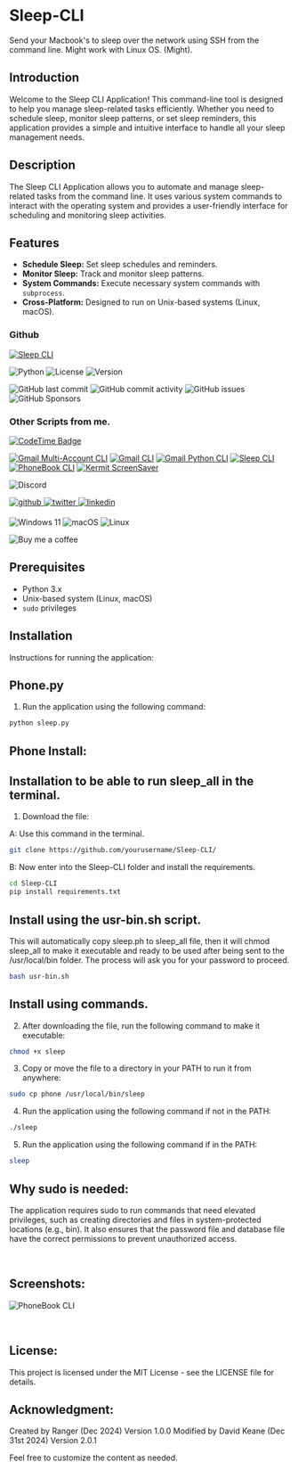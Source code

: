 # Sleep-CLI

Send your Macbook's to sleep over the network using SSH from the command line. Might work with Linux OS. (Might).

## Introduction

Welcome to the Sleep CLI Application! This command-line tool is designed to help you manage sleep-related tasks efficiently. Whether you need to schedule sleep, monitor sleep patterns, or set sleep reminders, this application provides a simple and intuitive interface to handle all your sleep management needs.

## Description 

The Sleep CLI Application allows you to automate and manage sleep-related tasks from the command line. It uses various system commands to interact with the operating system and provides a user-friendly interface for scheduling and monitoring sleep activities.

## Features

- **Schedule Sleep:** Set sleep schedules and reminders.
- **Monitor Sleep:** Track and monitor sleep patterns.
- **System Commands:** Execute necessary system commands with `subprocess`.
- **Cross-Platform:** Designed to run on Unix-based systems (Linux, macOS).

### Github 

[![Sleep CLI](https://img.shields.io/badge/Sleep-CLI-blue)](https://github.com/davidtkeane/Sleep-CLI)

![Python](https://img.shields.io/badge/Python-3.7%2B-blue) ![License](https://img.shields.io/badge/License-MIT-green) 
![Version](https://img.shields.io/badge/Version-2.0-orange)

![GitHub last commit](https://img.shields.io/github/last-commit/davidtkeane/Sleep-CLI?style=flat-square)
![GitHub commit activity](https://img.shields.io/github/commit-activity/w/davidtkeane/Sleep-CLI?authorFilter=davidtkeane)
![GitHub issues](https://img.shields.io/github/issues-raw/davidtkeane/Sleep-CLI?style=flat-square)
![GitHub Sponsors](https://img.shields.io/github/sponsors/davidtkeane)

### Other Scripts from me.

[![CodeTime Badge](https://img.shields.io/endpoint?style=social&color=222&url=https%3A%2F%2Fapi.codetime.dev%2Fshield%3Fid%3D26388%26project%3D%26in=0)](https://codetime.dev)

[![Gmail Multi-Account CLI](https://img.shields.io/badge/Gmail-Multi--Account%20CLI-green?logo=gmail&logoColor=white&labelColor=EA4335)](https://github.com/davidtkeane/gmail-multi-cli)
[![Gmail CLI](https://img.shields.io/badge/Gmail-CLI-red?style=flat&logo=gmail&logoColor=white&labelColor=gray)](https://github.com/davidtkeane/gmail-multi-cli)
[![Gmail Python CLI](https://img.shields.io/badge/Gmail-Python%20CLI-blue?style=flat&logo=gmail&logoColor=white&labelColor=red)](https://github.com/davidtkeane/gmail-multi-cli)
[![Sleep CLI](https://img.shields.io/badge/Sleep-CLI-blue)](https://github.com/davidtkeane/Sleep-CLI)
[![PhoneBook CLI](https://img.shields.io/badge/PhoneBook-CLI-blue)](https://github.com/davidtkeane/PhoneBook-CLI)
[![Kermit ScreenSaver](https://img.shields.io/badge/kermit-screensaver-blue)](https://github.com/davidtkeane/kermit)

![Discord](https://img.shields.io/discord/815701213827301396)

<div align="left">
<a href="https://github.com/davidtkeane" target="_blank">
<img src=https://img.shields.io/badge/github-%2324292e.svg?&style=for-the-badge&logo=github&logoColor=white alt=github style="margin-bottom: 5px;" />
</a>
<a href="https://twitter.com/davidtkeane" target="_blank">
<img src=https://img.shields.io/badge/twitter-%2300acee.svg?&style=for-the-badge&logo=twitter&logoColor=white alt=twitter style="margin-bottom: 5px;" />
</a>
<a href="https://linkedin.com/in/sami-hindi-b31435248/" target="_blank">
<img src=https://img.shields.io/badge/linkedin-%231E77B5.svg?&style=for-the-badge&logo=linkedin&logoColor=white alt=linkedin style="margin-bottom: 5px;" />
</a>
<br>
<p align="left">
  <img src="https://img.shields.io/badge/Microsoft-Windows%2011-0078D6?logo=windows&logoColor=0078D6&labelColor=white" alt="Windows 11">
  <img src="https://img.shields.io/badge/Apple-macOS-000000?logo=apple&logoColor=white&labelColor=black" alt="macOS">
  <img src="https://img.shields.io/badge/Linux-FCC624?logo=linux&logoColor=black&labelColor=white" alt="Linux">
</p>
</div>

![Buy me a coffee](https://img.buymeacoffee.com/button-api/?text=Buy%20me%20a%20coffee&emoji=&slug=davidtkeane&button_colour=FFDD00&font_colour=000000&font_family=Cookie&outline_colour=000000&coffee_colour=ffffff)

## Prerequisites

- Python 3.x
- Unix-based system (Linux, macOS)
- `sudo` privileges

## Installation

Instructions for running the application:

## Phone.py

1. Run the application using the following command:

```bash
python sleep.py
```

## Phone Install:

## Installation to be able to run sleep_all in the terminal.

1. Download the file:

A: Use this command in the terminal.

```bash
git clone https://github.com/yourusername/Sleep-CLI/
```

B: Now enter into the Sleep-CLI folder and install the requirements.

```bash
cd Sleep-CLI
pip install requirements.txt
```

## Install using the usr-bin.sh script.

This will automatically copy sleep.ph to sleep_all file, then it will chmod sleep_all to make it executable and ready to be used after being sent to the /usr/local/bin folder. The process will ask you for your password to proceed.

```bash
bash usr-bin.sh 
```

## Install using commands.

2. After downloading the file, run the following command to make it executable:

```bash
chmod +x sleep
```

3. Copy or move the file to a directory in your PATH to run it from anywhere:

```bash
sudo cp phone /usr/local/bin/sleep
```
4. Run the application using the following command if not in the PATH:

```bash
./sleep
```
5. Run the application using the following command if in the PATH:

```bash
sleep
```

## Why sudo is needed:

The application requires sudo to run commands that need elevated privileges, such as creating directories and files in system-protected locations (e.g., bin). It also ensures that the password file and database file have the correct permissions to prevent unauthorized access.

<br>

## Screenshots:

<p>
    <img alt="PhoneBook CLI" src="https://img.shields.io/badge/Sleep-CLI-blue">
</p>
<br>

## License:

This project is licensed under the MIT License - see the LICENSE file for details.

## Acknowledgment:

Created by Ranger (Dec 2024) Version 1.0.0
Modified by David Keane (Dec 31st 2024) Version 2.0.1

Feel free to customize the content as needed.
